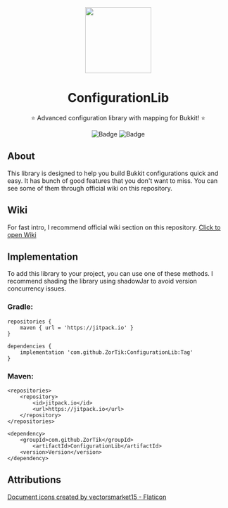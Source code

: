 <div align="center">
<img src="https://user-images.githubusercontent.com/67344817/202866168-a0b8787f-84c8-49c9-b218-b4a773bba231.png" width="150"></img>

# ConfigurationLib
⭐ Advanced configuration library with mapping for Bukkit! ⭐<br>

![Badge](https://img.shields.io/jitpack/version/com.github.ZorTik/ConfigurationLib?style=for-the-badge) ![Badge](https://img.shields.io/github/license/ZorTik/ConfigurationLib?style=for-the-badge)
</div>

## About
This library is designed to help you build Bukkit configurations quick and easy. It has bunch of good features that you don't want to miss. You can see some of them through official wiki on this repository.

## Wiki
For fast intro, I recommend official wiki section on this repository.
<a href="https://github.com/ZorTik/ConfigurationLib/wiki">Click to open Wiki</a>

## Implementation
To add this library to your project, you can use one of these methods. I recommend shading the library using shadowJar to avoid version concurrency issues.

### Gradle:
```
repositories {
	maven { url = 'https://jitpack.io' }
}
```
```
dependencies {
	implementation 'com.github.ZorTik:ConfigurationLib:Tag'
}
```

### Maven:
```
<repositories>
	<repository>
		<id>jitpack.io</id>
		<url>https://jitpack.io</url>
	</repository>
</repositories>
```
```
<dependency>
	<groupId>com.github.ZorTik</groupId>
		<artifactId>ConfigurationLib</artifactId>
	<version>Version</version>
</dependency>
```


## Attributions
<a href="https://www.flaticon.com/free-icons/document" title="document icons">Document icons created by vectorsmarket15 - Flaticon</a>
